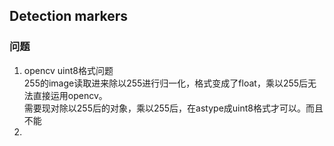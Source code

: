 ## Detection markers

### 问题
1. opencv uint8格式问题  
   255的image读取进来除以255进行归一化，格式变成了float，乘以255后无法直接运用opencv。  
   需要现对除以255后的对象，乘以255后，在astype成uint8格式才可以。而且不能
2. 
<!--stackedit_data:
eyJoaXN0b3J5IjpbLTEyMjk1MDU5NTNdfQ==
-->